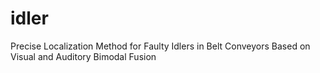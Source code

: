 # idler
Precise Localization Method for Faulty Idlers in Belt Conveyors Based on Visual and Auditory Bimodal Fusion
